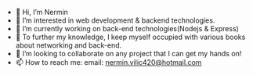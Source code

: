 - 👋 Hi, I’m Nermin
- 👀 I’m interested in web development & backend technologies.
- 🌱 I’m currently working on back-end technologies(Nodejs & Express)
- 📖 To further my knowledge, I keep myself occupied with various books about networking and back-end.
- 💞️ I’m looking to collaborate on any project that I can get my hands on!
- 📫 How to reach me: email: nermin.vilic420@hotmail.com


